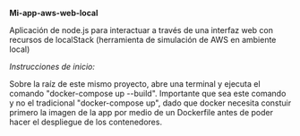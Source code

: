 **Mi-app-aws-web-local**

Aplicación de node.js para interactuar a través de una interfaz web con recursos de localStack (herramienta de simulación de AWS en ambiente local)

*Instrucciones de inicio:*

Sobre la raíz de este mismo proyecto, abre una terminal y ejecuta el comando "docker-compose up --build". Importante que sea este comando y no el tradicional "docker-compose up", dado que docker necesita constuir primero la imagen de la app por medio de un Dockerfile antes de poder hacer el despliegue de los contenedores.